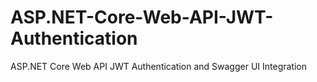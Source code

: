 # ASP.NET-Core-Web-API-JWT-Authentication
ASP.NET Core Web API JWT Authentication and Swagger UI Integration
